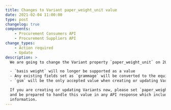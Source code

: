 ```yaml
---
title: Changes to Variant paper_weight_unit value
date: 2021-02-04 11:00:00
type: post
changelog: true
components:
    - Procurement Consumers API
    - Procurement Suppliers API
change_types:
    - Action required
    - Update
description: >
  We are going to change the Variant property `paper_weight_unit` on 2021-03-04:

  - `basis weight` will no longer be supported as a value
  - Any existing fields set as `grammage` will be converted to the equivalent metric unit `gsm`
  - `gsm` will be the only accepted value when creating or updating Variants from this date

  If you are creating or updating Variants now, please set `paper_weight_unit` to `gsm`
  and be prepared to handle this value in any API response which includes Variant
  information.
---
```

